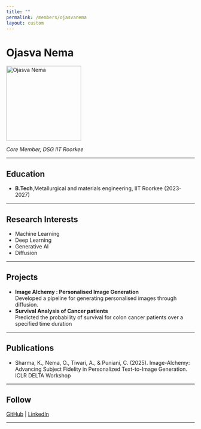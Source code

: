 ```yaml
---
title: ""
permalink: /members/ojasvanema
layout: custom
---
```




# Ojasva Nema

<img src="{{ site.baseurl }}/assets/images/members/y24/ojasv.jpg" width="200" height="200" alt="Ojasva Nema">


*Core Member, DSG IIT Roorkee*

---

## Education  
- **B.Tech**,Metallurgical and materials engineering, IIT Roorkee (2023-2027)  

---

## Research Interests  
- Machine Learning  
- Deep Learning
- Generative AI  
- Diffusion 

---

## Projects  
- **Image Alchemy : Personalised Image Generation**  
  Developed a pipeline for generating personalised images through diffusion.
- **Survival Analysis of Cancer patients**  
  Predicted the probability of survival for colon cancer patients over a specified time duration

---

## Publications  
- Sharma, K., Nema, O., Tiwari, A., & Puniani, C. (2025). Image-Alchemy: Advancing Subject Fidelity in Personalized Text-to-Image Generation. ICLR DELTA Workshop



---

## Follow
[GitHub](https://github.com/ojasvanema) | [LinkedIn](https://www.linkedin.com/in/ojasva-nema-ba3415278/)

---
